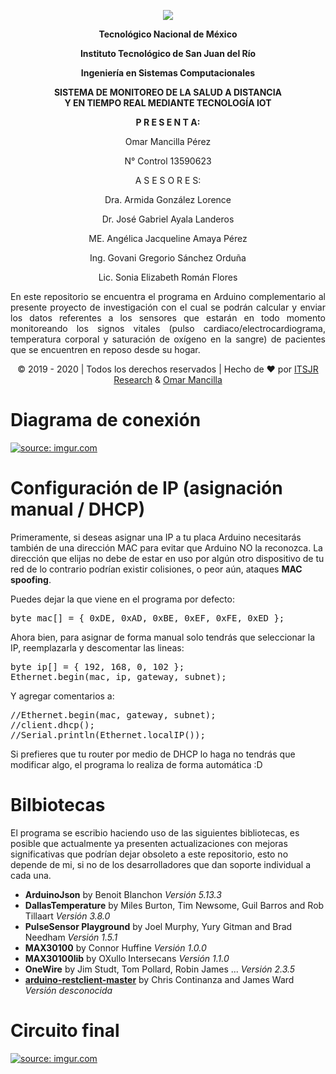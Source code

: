 <p align="center"><img src="https://sites.google.com/site/ecoblockitsjr2012/_/rsrc/1467088772182/general-information/la-empresa/Logo_ITSJR_-_Completo.jpg?height=282&width=264"></p>

<p align="center"><b>Tecnológico Nacional de México</b></p>

<p align="center"><b>Instituto Tecnológico de San Juan del Río</b></p>

<p align="center"><b>Ingeniería en Sistemas Computacionales</b></p>

<p align="center"><b>SISTEMA DE MONITOREO DE LA SALUD A DISTANCIA <br> Y EN TIEMPO REAL MEDIANTE TECNOLOGÍA IOT</b></p>

<p align="center"><b>P R E S E N T A:</b></p>

<p align="center">Omar Mancilla Pérez</p>
<p align="center">N° Control 13590623</p>

<p align="center">A S E S O R E S:</p>
<p align="center">Dra. Armida González Lorence</p>
<p align="center">Dr. José Gabriel Ayala Landeros</p>
<p align="center">ME. Angélica Jacqueline Amaya Pérez</p>
<p align="center">Ing. Govani Gregorio Sánchez Orduña</p>
<p align="center">Lic. Sonia Elizabeth Román Flores</p>

<p align="justify">En este repositorio se encuentra el programa en Arduino complementario al presente proyecto de investigación con el cual se podrán calcular y enviar los datos referentes a los sensores que estarán
en todo momento monitoreando los signos vitales (pulso cardiaco/electrocardiograma, temperatura corporal y saturación de oxígeno en la sangre) de pacientes que se encuentren en reposo desde su hogar.

<p align="center">© 2019 - 2020 | Todos los derechos reservados | Hecho de ♥ por <a href="https://www.itsanjuan.edu.mx" target="_blank">ITSJR Research</a> & <a href="https://www.omar-mancilla.tech" target="_blank">Omar Mancilla</a></p>

<h1>Diagrama de conexión</h1>

<a href="https://imgur.com/qirui79"><img src="https://i.imgur.com/qirui79.png" title="source: imgur.com" /></a>

<h1>Configuración de IP (asignación manual / DHCP)</h1>

<p>Primeramente, si deseas asignar una IP a tu placa Arduino necesitarás también de una dirección MAC para evitar que Arduino NO la reconozca. La dirección que elijas no debe de estar en uso por algún otro dispositivo de tu red de lo contrario podrían existir colisiones, o peor aún, ataques <b>MAC spoofing</b>.</p>

<p>Puedes dejar la que viene en el programa por defecto:</p>
<pre>byte mac[] = { 0xDE, 0xAD, 0xBE, 0xEF, 0xFE, 0xED };</pre>

<p>Ahora bien, para asignar de forma manual solo tendrás que seleccionar la IP, reemplazarla y descomentar las lineas:</p>

<pre>
byte ip[] = { 192, 168, 0, 102 };
Ethernet.begin(mac, ip, gateway, subnet);
</pre>

Y agregar comentarios a:

<pre>
//Ethernet.begin(mac, gateway, subnet);
//client.dhcp();
//Serial.println(Ethernet.localIP());
</pre>

Si prefieres que tu router por medio de DHCP lo haga no tendrás que modificar algo, el programa lo realiza de forma automática :D

<h1>Bilbiotecas</h1>

El programa se escribio haciendo uso de las siguientes bibliotecas, es posible que actualmente ya presenten actualizaciones con mejoras significativas que podrían dejar obsoleto a este repositorio, esto no depende de mi, si no de los desarrolladores que dan soporte individual a cada una.

<ul>
  <li><b>ArduinoJson</b> by Benoit Blanchon <i>Versión 5.13.3</i></li>
  <li><b>DallasTemperature</b> by Miles Burton, Tim Newsome, Guil Barros and Rob Tillaart <i>Versión 3.8.0</i></li>
  <li><b>PulseSensor Playground</b> by Joel Murphy, Yury Gitman and Brad Needham <i>Versión 1.5.1</i></li>
  <li><b>MAX30100</b> by Connor Huffine <i>Versión 1.0.0</i></li>
  <li><b>MAX30100lib</b> by OXullo Intersecans <i>Versión 1.1.0</i></li>
  <li><b>OneWire</b> by Jim Studt, Tom Pollard, Robin James ... <i>Versión 2.3.5</i></li>
  <li><b><a href="https://github.com/csquared/arduino-restclient">arduino-restclient-master</a></b> by Chris Continanza and James Ward <i>Versión desconocida</i></li>
</ul>

<h1>Circuito final</h1>

<a href="https://imgur.com/7dwghmL"><img src="https://i.imgur.com/7dwghmL.jpg" title="source: imgur.com" /></a>
